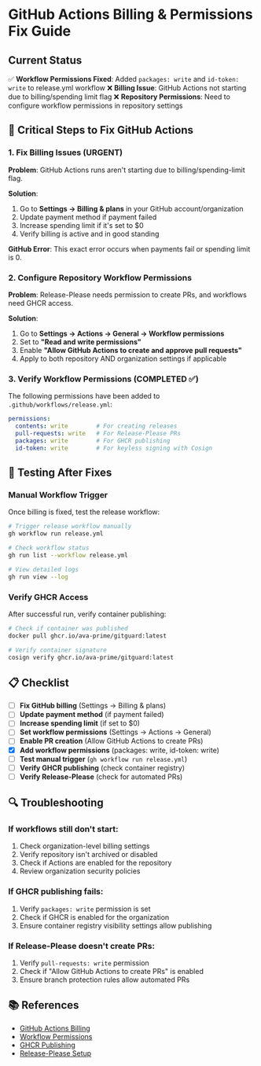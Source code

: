 # GitHub Actions Billing & Permissions Fix Guide

## Current Status
✅ **Workflow Permissions Fixed**: Added `packages: write` and `id-token: write` to release.yml workflow
❌ **Billing Issue**: GitHub Actions not starting due to billing/spending limit flag
❌ **Repository Permissions**: Need to configure workflow permissions in repository settings

## 🚨 Critical Steps to Fix GitHub Actions

### 1. Fix Billing Issues (URGENT)

**Problem**: GitHub Actions runs aren't starting due to billing/spending-limit flag.

**Solution**:
1. Go to **Settings → Billing & plans** in your GitHub account/organization
2. Update payment method if payment failed
3. Increase spending limit if it's set to $0
4. Verify billing is active and in good standing

**GitHub Error**: This exact error occurs when payments fail or spending limit is 0.

### 2. Configure Repository Workflow Permissions

**Problem**: Release-Please needs permission to create PRs, and workflows need GHCR access.

**Solution**:
1. Go to **Settings → Actions → General → Workflow permissions**
2. Set to **"Read and write permissions"**
3. Enable **"Allow GitHub Actions to create and approve pull requests"**
4. Apply to both repository AND organization settings if applicable

### 3. Verify Workflow Permissions (COMPLETED ✅)

The following permissions have been added to `.github/workflows/release.yml`:
```yaml
permissions:
  contents: write        # For creating releases
  pull-requests: write   # For Release-Please PRs
  packages: write        # For GHCR publishing
  id-token: write        # For keyless signing with Cosign
```

## 🧪 Testing After Fixes

### Manual Workflow Trigger
Once billing is fixed, test the release workflow:

```bash
# Trigger release workflow manually
gh workflow run release.yml

# Check workflow status
gh run list --workflow release.yml

# View detailed logs
gh run view --log
```

### Verify GHCR Access
After successful run, verify container publishing:

```bash
# Check if container was published
docker pull ghcr.io/ava-prime/gitguard:latest

# Verify container signature
cosign verify ghcr.io/ava-prime/gitguard:latest
```

## 📋 Checklist

- [ ] **Fix GitHub billing** (Settings → Billing & plans)
- [ ] **Update payment method** (if payment failed)
- [ ] **Increase spending limit** (if set to $0)
- [ ] **Set workflow permissions** (Settings → Actions → General)
- [ ] **Enable PR creation** (Allow GitHub Actions to create PRs)
- [x] **Add workflow permissions** (packages: write, id-token: write)
- [ ] **Test manual trigger** (`gh workflow run release.yml`)
- [ ] **Verify GHCR publishing** (check container registry)
- [ ] **Verify Release-Please** (check for automated PRs)

## 🔍 Troubleshooting

### If workflows still don't start:
1. Check organization-level billing settings
2. Verify repository isn't archived or disabled
3. Check if Actions are enabled for the repository
4. Review organization security policies

### If GHCR publishing fails:
1. Verify `packages: write` permission is set
2. Check if GHCR is enabled for the organization
3. Ensure container registry visibility settings allow publishing

### If Release-Please doesn't create PRs:
1. Verify `pull-requests: write` permission
2. Check if "Allow GitHub Actions to create PRs" is enabled
3. Ensure branch protection rules allow automated PRs

## 📚 References

- [GitHub Actions Billing](https://docs.github.com/en/billing/managing-billing-for-github-actions)
- [Workflow Permissions](https://docs.github.com/en/actions/using-workflows/workflow-syntax-for-github-actions#permissions)
- [GHCR Publishing](https://docs.github.com/en/packages/working-with-a-github-packages-registry/working-with-the-container-registry)
- [Release-Please Setup](https://github.com/google-github-actions/release-please-action)
